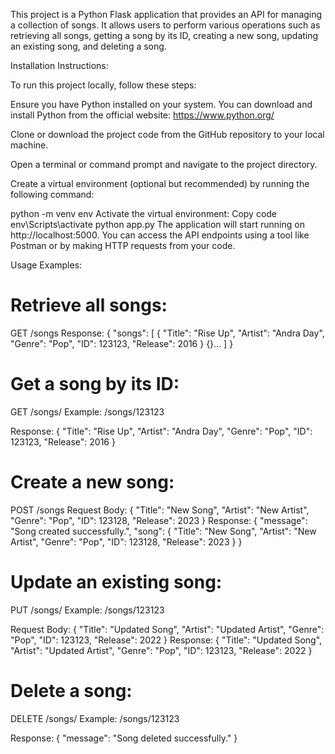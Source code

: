 This project is a Python Flask application that provides an API for managing a collection of songs. It allows users to perform various operations such as retrieving all songs, getting a song by its ID, creating a new song, updating an existing song, and deleting a song.

Installation Instructions:

To run this project locally, follow these steps:

Ensure you have Python installed on your system. You can download and install Python from the official website: https://www.python.org/

Clone or download the project code from the GitHub repository to your local machine.

Open a terminal or command prompt and navigate to the project directory.

Create a virtual environment (optional but recommended) by running the following command:

python -m venv env
Activate the virtual environment:
Copy code
env\Scripts\activate
python app.py
The application will start running on http://localhost:5000. You can access the API endpoints using a tool like Postman or by making HTTP requests from your code.

Usage Examples:

# Retrieve all songs:
GET /songs
Response:
{
  "songs": [
    {
      "Title": "Rise Up",
      "Artist": "Andra Day",
      "Genre": "Pop",
      "ID": 123123,
      "Release": 2016
    }
    {}...
  ]
}

# Get a song by its ID:
GET /songs/<ID>
Example: /songs/123123

Response:
{
  "Title": "Rise Up",
  "Artist": "Andra Day",
  "Genre": "Pop",
  "ID": 123123,
  "Release": 2016
}
  
# Create a new song:
POST /songs
Request Body:
{
  "Title": "New Song",
  "Artist": "New Artist",
  "Genre": "Pop",
  "ID": 123128,
  "Release": 2023
}
Response:
{
  "message": "Song created successfully.",
  "song": {
    "Title": "New Song",
    "Artist": "New Artist",
    "Genre": "Pop",
    "ID": 123128,
    "Release": 2023
  }
}

# Update an existing song:
PUT /songs/<ID>
Example: /songs/123123

Request Body:
{
  "Title": "Updated Song",
  "Artist": "Updated Artist",
  "Genre": "Pop",
  "ID": 123123,
  "Release": 2022
}
Response:
{
  "Title": "Updated Song",
  "Artist": "Updated Artist",
  "Genre": "Pop",
  "ID": 123123,
  "Release": 2022
}
# Delete a song:
DELETE /songs/<ID>
Example: /songs/123123

Response:
{
  "message": "Song deleted successfully."
}
